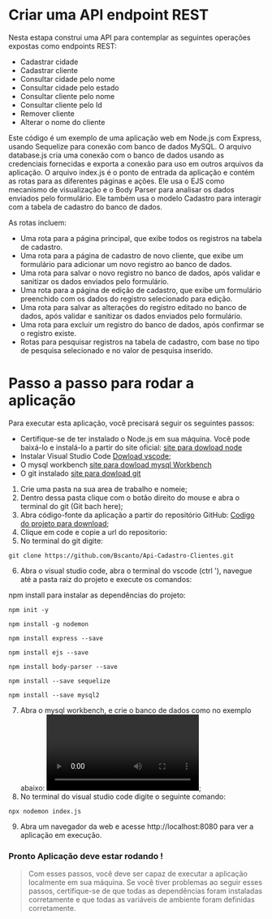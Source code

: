 # Criar uma API endpoint REST



Nesta estapa construi uma API para contemplar as seguintes operações expostas 
como endpoints REST:

* Cadastrar cidade
* Cadastrar cliente
* Consultar cidade pelo nome
* Consultar cidade pelo estado
* Consultar cliente pelo nome
* Consultar cliente pelo Id
* Remover cliente
* Alterar o nome do cliente


Este código é um exemplo de uma aplicação web em Node.js com Express, usando Sequelize para conexão com banco de dados MySQL.
O arquivo database.js cria uma conexão com o banco de dados usando as credenciais fornecidas e exporta a conexão para uso em outros arquivos da aplicação.
O arquivo index.js é o ponto de entrada da aplicação e contém as rotas para as diferentes páginas e ações. Ele usa o EJS como mecanismo de visualização e o Body Parser para analisar os dados enviados pelo formulário. Ele também usa o modelo Cadastro para interagir com a tabela de cadastro do banco de dados.

As rotas incluem:

* Uma rota para a página principal, que exibe todos os registros na tabela de cadastro.
* Uma rota para a página de cadastro de novo cliente, que exibe um formulário para adicionar um novo registro ao banco de dados.
* Uma rota para salvar o novo registro no banco de dados, após validar e sanitizar os dados enviados pelo formulário.
* Uma rota para a página de edição de cadastro, que exibe um formulário preenchido com os dados do registro selecionado para edição.
* Uma rota para salvar as alterações do registro editado no banco de dados, após validar e sanitizar os dados enviados pelo formulário.
* Uma rota para excluir um registro do banco de dados, após confirmar se o registro existe.
* Rotas para pesquisar registros na tabela de cadastro, com base no tipo de pesquisa selecionado e no valor de pesquisa inserido.

# Passo a passo para rodar a aplicação

Para executar esta aplicação, você precisará seguir os seguintes passos:


* Certifique-se de ter instalado o Node.js em sua máquina. Você pode baixá-lo e instalá-lo a partir do site oficial: [site para dowload node](https://nodejs.org/en/)
* Instalar Visual Studio Code [Dowload vscode](https://code.visualstudio.com/download);
* O mysql workbench [site para dowload mysql Workbench](https://dev.mysql.com/downloads/workbench/)
* O git instalado [site para dowload git](https://git-scm.com/download/win)



1. Crie uma pasta na sua area de trabalho e nomeie;
2. Dentro dessa pasta clique com o botão direito do mouse e abra o terminal do git  (Git bach here);
3. Abra código-fonte da aplicação a partir do repositório GitHub:
[Codigo do projeto para download](https://github.com/Bscanto/Api-Cadastro-Clientes.git);
4. Clique em code e copie a url do repositorio: ![]( )
5. No terminal do git digite:
```
git clone https://github.com/Bscanto/Api-Cadastro-Clientes.git
```

6. Abra o visual studio code, abra o terminal do vscode (ctrl '), navegue até a pasta raiz do projeto  e execute os comandos:

npm install para instalar as dependências do projeto:
```
npm init -y
```
```
npm install -g nodemon
```
```
npm install express --save
```
```
npm install ejs --save
```
```
npm install body-parser --save
```
```
npm install --save sequelize
```
```
npm install --save mysql2
```
7. Abra o mysql workbench, e crie o banco de dados  como no exemplo abaixo:
![Criar banco de dados](https://user-images.githubusercontent.com/75629284/228021101-37d3e7c4-0bcc-4872-9bd1-de4ffcfc4d08.mp4);
8. No terminal do visual studio code digite o seguinte comando:
```
npx nodemon index.js
```
9. Abra um navegador da web e acesse http://localhost:8080 para ver a aplicação em execução.
### Pronto Aplicação deve estar rodando !

>Com esses passos, você deve ser capaz de executar a aplicação localmente em sua máquina. Se você tiver problemas ao seguir esses passos, certifique-se de que todas as dependências foram instaladas corretamente e que todas as variáveis de ambiente foram definidas corretamente.

